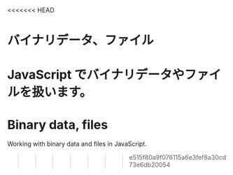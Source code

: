 <<<<<<< HEAD
# バイナリデータ、ファイル

JavaScript でバイナリデータやファイルを扱います。
=======
# Binary data, files

Working with binary data and files in JavaScript.
>>>>>>> e515f80a9f076115a6e3fef8a30cd73e6db20054
